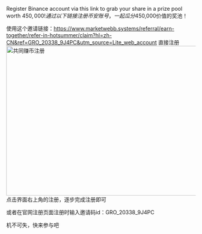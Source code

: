 Register Binance account via this link to grab your share in a prize pool worth $450,000!
通过以下链接注册币安账号，一起瓜分$450,000价值的奖池！

使用这个邀请链接：https://www.marketwebb.systems/referral/earn-together/refer-in-hotsummer/claim?hl=zh-CN&ref=GRO_20338_9J4PC&utm_source=Lite_web_account 直接注册
<img width="960" height="399" alt="共同赚币注册" src="https://github.com/user-attachments/assets/b93491b8-1ead-488d-9391-07d92d0d628b" />点击界面右上角的注册，逐步完成注册即可

或者在官网注册页面注册时输入邀请码id：GRO_20338_9J4PC

机不可失，快来参与吧
